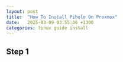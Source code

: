 ```yaml
---
layout: post
title:  "How To Install Pihole On Proxmox"
date:   2025-03-09 03:55:36 +1300
categories: linux guide install
---
```



## Step 1
